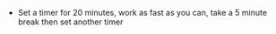 - Set a timer for 20 minutes, work as fast as you can, take a 5 minute break then set another timer
